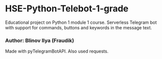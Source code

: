 # HSE-Python-Telebot-1-grade
Educational project on Python 1 module 1 course. Serverless Telegram bot with support for commands, buttons and keywords in the message text.

### Author: Blinov Ilya (Fraudik)

Made with pyTelegramBotAPI. Also used requests.
